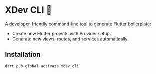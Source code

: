 # XDev CLI 🚀

A developer-friendly command-line tool to generate Flutter boilerplate:
- Create new Flutter projects with Provider setup.
- Generate new views, routes, and services automatically.

## Installation
```bash
dart pub global activate xdev_cli